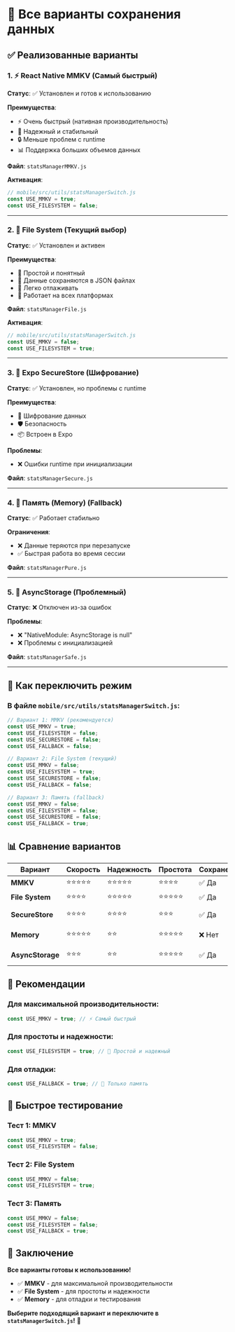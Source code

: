 # 🎯 Все варианты сохранения данных

## ✅ Реализованные варианты

### 1. **⚡ React Native MMKV** (Самый быстрый)
**Статус**: ✅ Установлен и готов к использованию

**Преимущества**:
- ⚡ Очень быстрый (нативная производительность)
- 🎯 Надежный и стабильный
- 🔒 Меньше проблем с runtime
- 📊 Поддержка больших объемов данных

**Файл**: `statsManagerMMKV.js`

**Активация**:
```javascript
// mobile/src/utils/statsManagerSwitch.js
const USE_MMKV = true;
const USE_FILESYSTEM = false;
```

---

### 2. **📁 File System** (Текущий выбор)
**Статус**: ✅ Установлен и активен

**Преимущества**:
- 📁 Простой и понятный
- 💾 Данные сохраняются в JSON файлах
- 🔧 Легко отлаживать
- 📱 Работает на всех платформах

**Файл**: `statsManagerFile.js`

**Активация**:
```javascript
// mobile/src/utils/statsManagerSwitch.js
const USE_MMKV = false;
const USE_FILESYSTEM = true;
```

---

### 3. **🔐 Expo SecureStore** (Шифрование)
**Статус**: ✅ Установлен, но проблемы с runtime

**Преимущества**:
- 🔐 Шифрование данных
- 🛡️ Безопасность
- 📦 Встроен в Expo

**Проблемы**:
- ❌ Ошибки runtime при инициализации

**Файл**: `statsManagerSecure.js`

---

### 4. **📱 Память (Memory)** (Fallback)
**Статус**: ✅ Работает стабильно

**Ограничения**:
- ❌ Данные теряются при перезапуске
- ✅ Быстрая работа во время сессии

**Файл**: `statsManagerPure.js`

---

### 5. **💾 AsyncStorage** (Проблемный)
**Статус**: ❌ Отключен из-за ошибок

**Проблемы**:
- ❌ "NativeModule: AsyncStorage is null"
- ❌ Проблемы с инициализацией

**Файл**: `statsManagerSafe.js`

---

## 🔄 Как переключить режим

### В файле `mobile/src/utils/statsManagerSwitch.js`:

```javascript
// Вариант 1: MMKV (рекомендуется)
const USE_MMKV = true;
const USE_FILESYSTEM = false;
const USE_SECURESTORE = false;
const USE_FALLBACK = false;

// Вариант 2: File System (текущий)
const USE_MMKV = false;
const USE_FILESYSTEM = true;
const USE_SECURESTORE = false;
const USE_FALLBACK = false;

// Вариант 3: Память (fallback)
const USE_MMKV = false;
const USE_FILESYSTEM = false;
const USE_SECURESTORE = false;
const USE_FALLBACK = true;
```

## 📊 Сравнение вариантов

| Вариант | Скорость | Надежность | Простота | Сохранение | Статус |
|---------|----------|------------|----------|------------|--------|
| **MMKV** | ⭐⭐⭐⭐⭐ | ⭐⭐⭐⭐⭐ | ⭐⭐⭐⭐ | ✅ Да | ✅ Готов |
| **File System** | ⭐⭐⭐⭐ | ⭐⭐⭐⭐⭐ | ⭐⭐⭐⭐⭐ | ✅ Да | ✅ Активен |
| **SecureStore** | ⭐⭐⭐⭐ | ⭐⭐⭐⭐ | ⭐⭐⭐ | ✅ Да | ⚠️ Проблемы |
| **Memory** | ⭐⭐⭐⭐⭐ | ⭐⭐ | ⭐⭐⭐⭐⭐ | ❌ Нет | ✅ Работает |
| **AsyncStorage** | ⭐⭐⭐ | ⭐⭐ | ⭐⭐⭐⭐⭐ | ✅ Да | ❌ Отключен |

## 🎯 Рекомендации

### Для максимальной производительности:
```javascript
const USE_MMKV = true; // ⚡ Самый быстрый
```

### Для простоты и надежности:
```javascript
const USE_FILESYSTEM = true; // 📁 Простой и надежный
```

### Для отладки:
```javascript
const USE_FALLBACK = true; // 📱 Только память
```

## 🚀 Быстрое тестирование

### Тест 1: MMKV
```javascript
const USE_MMKV = true;
const USE_FILESYSTEM = false;
```

### Тест 2: File System
```javascript
const USE_MMKV = false;
const USE_FILESYSTEM = true;
```

### Тест 3: Память
```javascript
const USE_MMKV = false;
const USE_FILESYSTEM = false;
const USE_FALLBACK = true;
```

## 🎉 Заключение

**Все варианты готовы к использованию!**

- ✅ **MMKV** - для максимальной производительности
- ✅ **File System** - для простоты и надежности  
- ✅ **Memory** - для отладки и тестирования

**Выберите подходящий вариант и переключите в `statsManagerSwitch.js`!** 🚀


